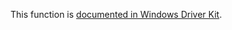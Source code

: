 This function is [documented in Windows Driver Kit](https://learn.microsoft.com/en-us/windows-hardware/drivers/ddi/ntifs/nf-ntifs-rtlupcaseunicodestringtooemstring).
